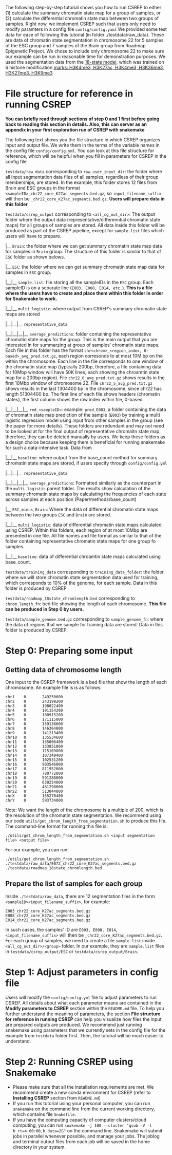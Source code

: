The following step-by-step tutorial shows you how to run CSREP to either (1) calculate the summary chromatin state map for a group of samples, or (2) calculate the differential chromatin state map between two groups of samples. Right now, we implement CSREP such that users only need to modify paramters in a config file ```config/config.yaml```
We provided some test data for ease of following this tutorial (in folder ./testdata/raw_data). These are data of chromatin state segmentation in chromosome 22 for 5 samples of the ESC group and 7 samples of the Brain group from Roadmap Epigenetic Project. We chose to include only chromosome 22 to make sure our example can be run in reasonable time for demonstration purposes. We used the segmentation data from the [18-state model](https://egg2.wustl.edu/roadmap/web_portal/chr_state_learning.html#exp_18state), which was trained on 6 histone modification [marks: H3K4me3, H3K27ac, H3K4me3, H3K36me3, H3K27me3, H3K9me3](https://egg2.wustl.edu/roadmap/figures/extendedData/Figure_ED2.jpg) 
# File structure for reference in running CSREP 
**You can briefly read through sections of step 0 and 1 first before going back to reading this section in details. Also, this can server as an appendix in your first exploration run of CSREP with snakemake**

The following text shows you the file structure in which CSREP organizes input and output file. We write them in the terms of the variable names in the config file ```config/config.yml```. You can look at this file structure for reference, which will be helpful when you fill in parameters for CSREP in the config file

```testdata/raw_data``` corresponding to ```raw_user_input_dir```: the folder where all input segmentation data files of all samples, regardless of their group memberships, are stored. In the example, this folder stores 12 files from Brain and ESC groups in the format ```<sampleID>_chr22_core_K27ac_segments.bed.gz```, so ```input_filename_suffix``` will then be ```_chr22_core_K27ac_segments.bed.gz```. **Users will prepare data in this folder**

```testdata/csrep_output``` corresponding to ```<all_cg_out_dir>```:  The output folder where the output data (representative/differenntial chromatin state maps) for all groups of samples are stored. All data inside this folder will be produced as part of the CSREP pipeline, except for ```sample.list``` files which users will have to prepare. 

|\_\_ ```Brain```: the folder where we can get summary chromatin state map data for samples in ```Brain``` group. The structure of this folder is similar to that of ```ESC``` folder as shown belows.

|\_\_ ```ESC```: the folder where we can get summary chromatin state map data for samples in ```ESC``` group. 

|\_\_|\_\_ ```sample.list```: file storing all the sampleIDs in the ```ESC``` group. Each sampleID is on a separate line (```E003, E008, E014, etc.```). **This is a file where the users have to create and place them within this folder in order for Snakemake to work.**

|\_\_|\_\_ ```multi_logistic```: where output from CSREP's summary chromatin state maps are stored

|\_\_|\_\_|\_\_ ```representative_data```

|\_\_|\_\_|\_\_|\_\_ ```average_predictions```: folder containing the representative chromatin state maps for the group. This is the main output that you are interested in for summarzing at group of samples' chromatin state maps. Each file in this folder has the format ```chr<chrom>_<region_index, 0-based>_avg_pred.txt.gz```, each region corresonds to at most 10M bp on the within the chromosome. Each line in the file corresponds to one window of the chromatin state map (typically 200bp, therefore, a file containing data for 10Mbp window will have 50K lines, each showing the chroamtin state map for a 200bp region). File ```chr22_0_avg_pred.txt.gz``` shows results in the first 10Mbp window of chromosome 22. File ```chr22_5_avg_pred.txt.gz``` shows results in the last 1304400 bp in the chromosome, since chr22 has length 51304400 bp. The first line of each file shows headers (chromatin states), the first column shows the row index within file, 0-based. 

|\_\_|\_\_|\_\_|\_\_ ```red_<sampleID>```: example: ```pred_E003```, a folder containing the data of chromatin state map prediction of the sample (```E003```) by training a multi logistic regression model using input from other samples in the group (see the paper for more details). These folders are redundant and may not need to be looked at for the final output of representative chromaitn state map, therefore, they can be deleted manually by users. We keep these folders as a design choice because keeping them is beneficial for running snakemake for such a data-intensive task. Data from 

|\_\_|\_\_ ```baseline```: where output from the base_count method for summary chromatin state maps are stored, if users specify through ```config/config.yml```  

|\_\_|\_\_|\_\_ ```representative_data```

|\_\_|\_\_|\_\_|\_\_ ```average_predictions```: Formatted similarly as the counterpart in the ```multi_logistic``` parent folder. The results show calculation of the summary chromatin state maps by calculating the frequencies of each state across samples at each position (Paper/methods/base_count)

|\_\_ ```ESC_minus_Brain```: Where the data of differential chromatin state maps between the two groups ```ESC``` and ```Brain``` are stored.

|\_\_|\_\_ ```multi_logistic```: data of differential chromatin state maps calculated using CSREP. Within this folders, each region of at most 10Mbp are presented in one file. All file names and file format as similar to that of the folder containing representative chromatin state maps for one group fo samples. 

|\_\_|\_\_ ```baseline```: data of differential chroamtin state maps calculated using base_count.

```testdata/training_data``` corresponding to ```training_data_folder```: the folder where we will store chromatin state segmentation data used for training, which corresponds to 10% of the genome, for each sample. Data in this folder is produced by CSREP

```testdata/roadmap_18state_chromlength.bed``` corresponding to ```chrom_length_fn```: bed file showing the length of each chromosome. **This file can be produced in Step 0 by users.**

```testdata/sample_genome.bed.gz``` corresponding to ```sample_genome_fn```: where the data of regions that we sample for training data are stored. Data in this folder is produced by CSREP.



# Step 0: Preparing some input
## Getting data of chromosome length
One input to the CSREP framework is a bed file that show the length of each chromosome. An example file is is as follows: 
```
chr1    0       249250600
chr2    0       243199200
chr3    0       198022400
chr4    0       191154200
chr5    0       180915200
chr6    0       171115000
chr7    0       159138600
chr8    0       146364000
chr9    0       141213400
chr10   0       135534600
chr11   0       135006400
chr12   0       133851800
chr13   0       115169800
chr14   0       107349400
chr15   0       102531200
chr16   0       903546000
chr17   0       811952000
chr18   0       780772000
chr19   0       591288000
chr20   0       630254000
chr21   0       481298000
chr22   0       513044000
chrX    0       155270400
chrY    0       593734000
```
Note: We want the length of the chromosome is a multiple of 200, which is the resolution of the chromatin state segmentation. We recommend using our code ```utils/get_chrom_length_from_segmentation.sh``` to produce this file. The command-line format for running this file is: 
```
./utils/get_chrom_length_from_segmentation.sh <input segmentation file> <output file>
```
For our example, you can run: 
```
./utils/get_chrom_length_from_segmentation.sh ./testdata/raw_data/E072_chr22_core_K27ac_segments.bed.gz ./testdata/roadmap_18state_chromlength.bed
```

## Prepare the list of samples for each group
Inside ```./testdata/raw_data```, there are 12 segmentation files in the form ```<sampleID><input_filename_suffix>```, for example: 
```
E003_chr22_core_K27ac_segments.bed.gz
E008_chr22_core_K27ac_segments.bed.gz
E014_chr22_core_K27ac_segments.bed.gz
```
In such cases, the samples' ID are ```E003, E008, E014```, ```<input_filename_suffix>``` will then be ```_chr22_core_K27ac_segments.bed.gz```.
For each group of samples, we need to create a file ```sample.list``` inside ```<all_cg_out_dir>/<group>``` folder. In our example, they are ```sample.list``` files in ```testdata/csrep_output/ESC``` or ```testdata/csrep_output/Brain```.

# Step 1: Adjust parameters in config file
Users will modify the ```config/config.yml``` file to adjust parameters to run CSREP. All details about what each parameter means are contained in the **Modify parameters to CSREP** section within the ```README.md``` file. To help you further understand the meaning of parameters, the section **File structure for reference in running CSREP** can help you visualize how files the input are prepared outputs are produced. 
We recommend just running snakemake using parameters that we currently sets in the config file for the example from ```testdata``` folder first. Then, the tutorial will be much easier to understand. 
 
# Step 2: Running CSREP using Snakemake 
- Please make sure that all the installation requirements are met. We recommend create a new conda environment for CSREP (refer to **Installing CSREP** section from ```README.md```)
- If you run this tutorial using your personal computer, you can run ```snakemake``` on the command line from the current working directory, which contains file ```Snakefile```.
- If you have the computing capacity of computer clusters/cloud computing, you can run ```snakemake -j 100 --cluster "qsub -V -l h_rt=4:00:00,h_data=2G"``` on the command line. Snakemake will submit jobs in parallel whenever possible, and manage your jobs. The joblog and terminal output files from each job will be saved in the home directory in your system.



